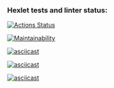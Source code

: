 ### Hexlet tests and linter status:
[![Actions Status](https://github.com/delavdele/python-project-49/workflows/hexlet-check/badge.svg)](https://github.com/delavdele/python-project-49/actions)

[![Maintainability](https://api.codeclimate.com/v1/badges/5295f02a1a0db29e1349/maintainability)](https://codeclimate.com/github/delavdele/python-project-49/maintainability)

[![asciicast](https://asciinema.org/a/v2AFHg9peLM3SMWXYdoVot7NO.svg)](https://asciinema.org/a/v2AFHg9peLM3SMWXYdoVot7NO)

[![asciicast](https://asciinema.org/a/YyBHGp9elV9gRRdnAWKUYMnXx.svg)](https://asciinema.org/a/YyBHGp9elV9gRRdnAWKUYMnXx)

[![asciicast](https://asciinema.org/a/4kBCEJdhDeWqW5WPDZReZf7Ct.svg)](https://asciinema.org/a/4kBCEJdhDeWqW5WPDZReZf7Ct)
